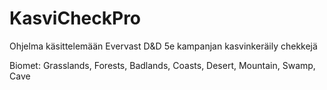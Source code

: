 # KasviCheckPro
Ohjelma käsittelemään Evervast D&D 5e kampanjan kasvinkeräily chekkejä

Biomet:
Grasslands, Forests, Badlands, Coasts, Desert, Mountain, Swamp, Cave


